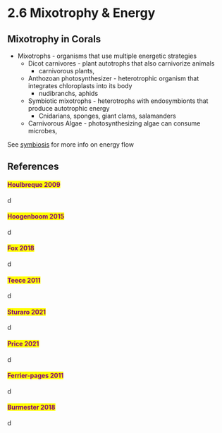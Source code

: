 # 2.6 Mixotrophy & Energy

## Mixotrophy in Corals

* Mixotrophs - organisms that use multiple energetic strategies&#x20;
  * Dicot carnivores - plant autotrophs that also carnivorize animals
    * carnivorous plants,&#x20;
  * Anthozoan photosynthesizer - heterotrophic organism that integrates chloroplasts into its body&#x20;
    * nudibranchs, aphids&#x20;
  * Symbiotic mixotrophs - heterotrophs with endosymbionts that produce autotrophic energy&#x20;
    * Cnidarians, sponges, giant clams, salamanders &#x20;
  * Carnivorous Algae - photosynthesizing algae can consume microbes,&#x20;

See [symbiosis](2.7-symbiosis.md) for more info on energy flow&#x20;

## References

#### <mark style="color:purple;">Houlbreque 2009</mark>

d

#### <mark style="color:purple;">Hoogenboom 2015</mark>

d

#### <mark style="color:purple;">Fox 2018</mark>

d

#### <mark style="color:purple;">Teece 2011</mark>

d

#### <mark style="color:purple;">Sturaro 2021</mark>

d

#### <mark style="color:purple;">Price 2021</mark>

d

#### <mark style="color:purple;">Ferrier-pages 2011</mark>

d

#### <mark style="color:purple;">Burmester 2018</mark>

d
